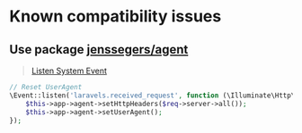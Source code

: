 # Known compatibility issues

## Use package [jenssegers/agent](https://github.com/jenssegers/agent)
> [Listen System Event](https://github.com/hhxsv5/laravel-s/blob/master/README.md#system-events)

```PHP
// Reset UserAgent
\Event::listen('laravels.received_request', function (\Illuminate\Http\Request $req) {
    $this->app->agent->setHttpHeaders($req->server->all());
    $this->app->agent->setUserAgent();
});
```
